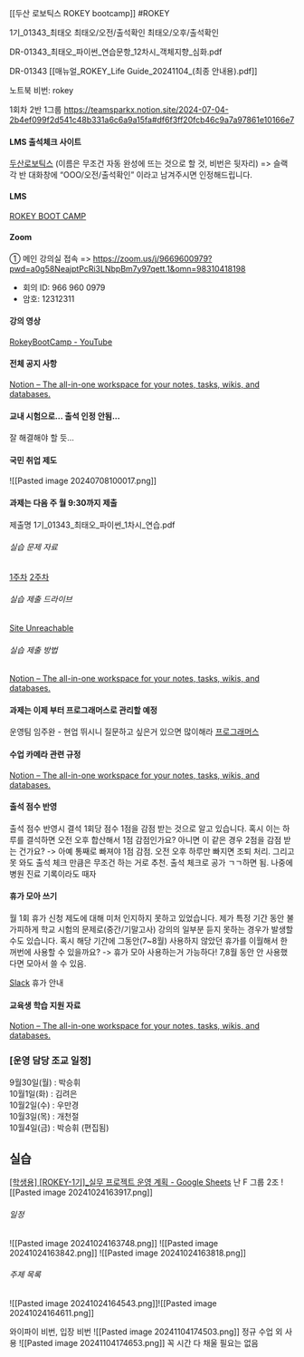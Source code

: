 [[두산 로보틱스 ROKEY bootcamp]]
#ROKEY

1기_01343_최태오
최태오/오전/출석확인
최태오/오후/출석확인

DR-01343_최태오_파이썬_연습문항_12차시_객체지향_심화.pdf

DR-01343
[[매뉴얼_ROKEY_Life Guide_20241104_(최종 안내용).pdf]]

노트북 비번: rokey

1회차
2반
1그룹
https://teamsparkx.notion.site/2024-07-04-2b4ef099f2d541c48b331a6c6a9a15fa#df6f3ff20fcb46c9a7a97861e10166e7

#### LMS 출석체크 사이트
[두산로보틱스](http://doosanrb.atosoft.net/worknet/Slogin.asp)
(이름은 무조건 자동 완성에 뜨는 것으로 할 것, 비번은 뒷자리)
=> 슬랙 각 반 대화창에 “OOO/오전/출석확인” 이라고 남겨주시면 인정해드립니다.
#### LMS
[ROKEY BOOT CAMP](https://www.rokeylearning.com/main/index.jsp)

#### Zoom
① 메인 강의실 접속
=> https://zoom.us/j/9669600979?pwd=a0g58NeajptPcRi3LNbpBm7y97qett.1&omn=98310418198
- 회의 ID: 966 960 0979
- 암호: 12312311

#### 강의 영상
[RokeyBootCamp - YouTube](https://www.youtube.com/@RokeyBootCamp)

#### 전체 공지 사항
[Notion – The all-in-one workspace for your notes, tasks, wikis, and databases.](https://teamsparkx.notion.site/9a39be21ee7d4fc6997ceaaadcff3256)

#### 교내 시험으로... 출석 인정 안됨...
잘 해결해야 할 듯...

#### 국민 취업 제도
![[Pasted image 20240708100017.png]]

#### 과제는 다음 주 월 9:30까지 제출
제출명
1기_01343_최태오_파이썬_1차시_연습.pdf
###### 실습 문제 자료
[1주차](https://drive.google.com/drive/folders/1vOng4656pt5GBOxSLyxXbsJulqmn-Qf4)
[2주차](https://drive.google.com/drive/folders/1PlO9CfTloPdyMoJn2lmqNd5YUH16o--l)
###### 실습 제출 드라이브
[Site Unreachable](https://drive.google.com/drive/folders/1eY98FbusTiesN8D8nIWQ_ZAQnGdxXjFz)

###### 실습 제출 방법
[Notion – The all-in-one workspace for your notes, tasks, wikis, and databases.](https://teamsparkx.notion.site/4-5d5371ce3eb64e9b9407b320d2f48a54)


#### 과제는 이제 부터 프로그래머스로 관리할 예정
운영팀 임주완 - 현업 뛰시니 질문하고 싶은거 있으면 많이해라
[프로그래머스](https://campus.programmers.co.kr/my-courses/learning)

#### 수업 카메라 관련 규정
[Notion – The all-in-one workspace for your notes, tasks, wikis, and databases.](https://teamsparkx.notion.site/3-2-740a187392294b8e9b595bf29c92e7cc)

#### 출석 점수 반영
출석 점수 반영시 결석 1회당 점수 1점을 감점 받는 것으로 알고 있습니다. 혹시 이는 하루를 결석하면 오전 오후 합산해서 1점 감점인가요? 아니면 이 같은 경우 2점을 감점 받는 건가요?
-> 아예 통째로 빠져야 1점 감점. 오전 오후 하루만 빠지면 조퇴 처리. 그리고 못 와도 출석 체크 만큼은 무조건 하는 거로 추천. 출석 체크로 공가 ㄱㄱ하면 됨. 나중에 병원 진료 기록이라도 때자

#### 휴가 모아 쓰기
월 1회 휴가 신청 제도에 대해 미처 인지하지 못하고 있었습니다. 제가 특정 기간 동안 불가피하게 학교 시험의 문제로(중간/기말고사) 강의의 일부분 듣지 못하는 경우가 발생할 수도 있습니다. 혹시 해당 기간에 그동안(7~8월) 사용하지 않았던 휴가를 이월해서 한꺼번에 사용할 수 있을까요? 
-> 휴가 모아 사용하는거 가능하다! 7,8월 동안 안 사용했다면 모아서 쓸 수 있음.

[Slack](https://doosan-rokey.slack.com/archives/C07L0CJ2Z33/p1730073610434769)
휴가 안내
#### 교육생 학습 지원 자료
[Notion – The all-in-one workspace for your notes, tasks, wikis, and databases.](https://teamsparkx.notion.site/3f83624b737a4fcca96a7fdafcf209f6?v=94fd31fff1244457a85007fdee06a20e)

### \[운영 담당 조교 일정]  
9월30일(월) : 박승휘  
10월1일(화) : 김려은  
10월2일(수) : 우만경  
10월3일(목) : 개천절  
10월4일(금) : 박승휘 (편집됨)

## 실습
[\[학생용\] \[ROKEY-1기\]\_실무 프로젝트 운영 계획 - Google Sheets](https://docs.google.com/spreadsheets/d/1vgnQiUGNMfm7-x416VJEDCFfKKzNVFIyA6TLSDbEzC4/edit?usp=sharing)
난 F 그룹 2조
![[Pasted image 20241024163917.png]]
###### 일정
![[Pasted image 20241024163748.png]]
![[Pasted image 20241024163842.png]]
![[Pasted image 20241024163818.png]]
###### 주제 목록
![[Pasted image 20241024164543.png]]![[Pasted image 20241024164611.png]]

와이파이 비번, 입장 비번 
![[Pasted image 20241104174503.png]]
정규 수업 외 사용
![[Pasted image 20241104174653.png]]
꼭 시간 다 채울 필요는 없음